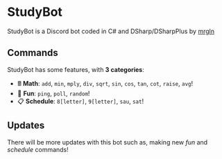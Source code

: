 # StudyBot

StudyBot is a Discord bot coded in C# and DSharp/DSharpPlus by [mrgln](https://github.com/mrgln)

## Commands
StudyBot has some features, with **3 categories**:

*   🖩   **Math**: `add`, `min`, `mply`, `div`, `sqrt`, `sin`, `cos`, `tan`, `cot`, `raise`, `avg`! 
*   🎲  **Fun**: `ping`, `poll`, `random`!
*   📋  **Schedule**: `8[letter]`, `9[letter]`, `sau`, `sat`! 

## Updates
There will be more updates with this bot such as, making new *fun* and *schedule* commands!
 
